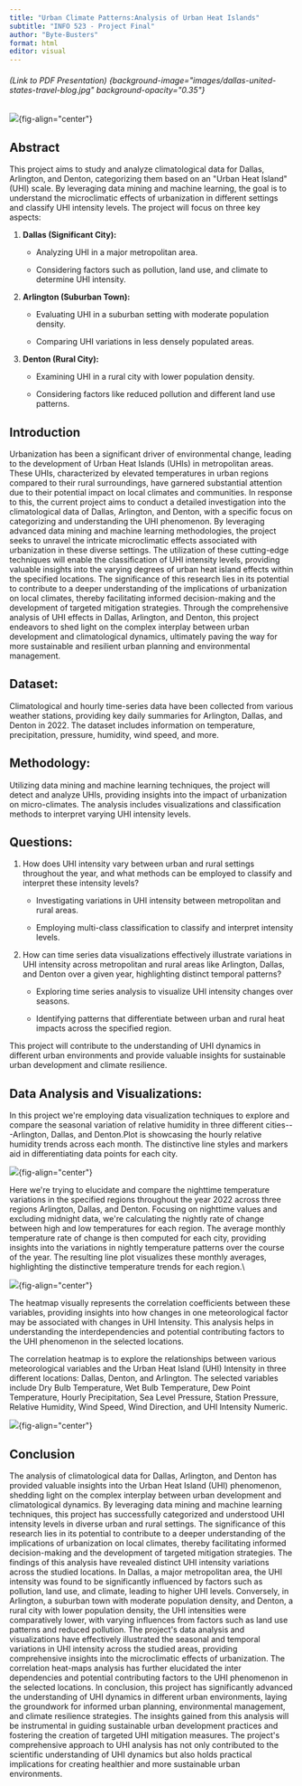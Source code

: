 ```yaml
---
title: "Urban Climate Patterns:Analysis of Urban Heat Islands"
subtitle: "INFO 523 - Project Final"
author: "Byte-Busters"
format: html
editor: visual
---
```


###### (Link to PDF Presentation) {background-image="images/dallas-united-states-travel-blog.jpg" background-opacity="0.35"}

![](./images/UHI_Title.png){fig-align="center"}

## **Abstract**

This project aims to study and analyze climatological data for Dallas, Arlington, and Denton, categorizing them based on an "Urban Heat Island" (UHI) scale. By leveraging data mining and machine learning, the goal is to understand the microclimatic effects of urbanization in different settings and classify UHI intensity levels. The project will focus on three key aspects:

1.  **Dallas (Significant City):**

    -   Analyzing UHI in a major metropolitan area.

    -   Considering factors such as pollution, land use, and climate to determine UHI intensity.

2.  **Arlington (Suburban Town):**

    -   Evaluating UHI in a suburban setting with moderate population density.

    -   Comparing UHI variations in less densely populated areas.

3.  **Denton (Rural City):**

    -   Examining UHI in a rural city with lower population density.

    -   Considering factors like reduced pollution and different land use patterns.

## **Introduction**

Urbanization has been a significant driver of environmental change, leading to the development of Urban Heat Islands (UHIs) in metropolitan areas. These UHIs, characterized by elevated temperatures in urban regions compared to their rural surroundings, have garnered substantial attention due to their potential impact on local climates and communities. In response to this, the current project aims to conduct a detailed investigation into the climatological data of Dallas, Arlington, and Denton, with a specific focus on categorizing and understanding the UHI phenomenon. By leveraging advanced data mining and machine learning methodologies, the project seeks to unravel the intricate microclimatic effects associated with urbanization in these diverse settings. The utilization of these cutting-edge techniques will enable the classification of UHI intensity levels, providing valuable insights into the varying degrees of urban heat island effects within the specified locations. The significance of this research lies in its potential to contribute to a deeper understanding of the implications of urbanization on local climates, thereby facilitating informed decision-making and the development of targeted mitigation strategies. Through the comprehensive analysis of UHI effects in Dallas, Arlington, and Denton, this project endeavors to shed light on the complex interplay between urban development and climatological dynamics, ultimately paving the way for more sustainable and resilient urban planning and environmental management.

## **Dataset:**

Climatological and hourly time-series data have been collected from various weather stations, providing key daily summaries for Arlington, Dallas, and Denton in 2022. The dataset includes information on temperature, precipitation, pressure, humidity, wind speed, and more.

## **Methodology:**

Utilizing data mining and machine learning techniques, the project will detect and analyze UHIs, providing insights into the impact of urbanization on micro-climates. The analysis includes visualizations and classification methods to interpret varying UHI intensity levels.

## **Questions:**

1.  How does UHI intensity vary between urban and rural settings throughout the year, and what methods can be employed to classify and interpret these intensity levels?

    -   Investigating variations in UHI intensity between metropolitan and rural areas.

    -   Employing multi-class classification to classify and interpret intensity levels.

2.  How can time series data visualizations effectively illustrate variations in UHI intensity across metropolitan and rural areas like Arlington, Dallas, and Denton over a given year, highlighting distinct temporal patterns?

    -   Exploring time series analysis to visualize UHI intensity changes over seasons.

    -   Identifying patterns that differentiate between urban and rural heat impacts across the specified region.

This project will contribute to the understanding of UHI dynamics in different urban environments and provide valuable insights for sustainable urban development and climate resilience.

## **Data Analysis and Visualizations:**

In this project we're employing data visualization techniques to explore and compare the seasonal variation of relative humidity in three different cities---Arlington, Dallas, and Denton.Plot is showcasing the hourly relative humidity trends across each month. The distinctive line styles and markers aid in differentiating data points for each city.

![](./images/Seasonal_Comparison.png){fig-align="center"}

Here we're trying to elucidate and compare the nighttime temperature variations in the specified regions throughout the year 2022 across three regions Arlington, Dallas, and Denton. Focusing on nighttime values and excluding midnight data, we're calculating the nightly rate of change between high and low temperatures for each region. The average monthly temperature rate of change is then computed for each city, providing insights into the variations in nightly temperature patterns over the course of the year. The resulting line plot visualizes these monthly averages, highlighting the distinctive temperature trends for each region.\

![](./images/Region_Comaprison_by_months.png){fig-align="center"}

The heatmap visually represents the correlation coefficients between these variables, providing insights into how changes in one meteorological factor may be associated with changes in UHI Intensity. This analysis helps in understanding the interdependencies and potential contributing factors to the UHI phenomenon in the selected locations.

The correlation heatmap is to explore the relationships between various meteorological variables and the Urban Heat Island (UHI) Intensity in three different locations: Dallas, Denton, and Arlington. The selected variables include Dry Bulb Temperature, Wet Bulb Temperature, Dew Point Temperature, Hourly Precipitation, Sea Level Pressure, Station Pressure, Relative Humidity, Wind Speed, Wind Direction, and UHI Intensity Numeric.

![](./images/Correlation_HeatMap.png){fig-align="center"}

## **Conclusion**

The analysis of climatological data for Dallas, Arlington, and Denton has provided valuable insights into the Urban Heat Island (UHI) phenomenon, shedding light on the complex interplay between urban development and climatological dynamics. By leveraging data mining and machine learning techniques, this project has successfully categorized and understood UHI intensity levels in diverse urban and rural settings. The significance of this research lies in its potential to contribute to a deeper understanding of the implications of urbanization on local climates, thereby facilitating informed decision-making and the development of targeted mitigation strategies. The findings of this analysis have revealed distinct UHI intensity variations across the studied locations. In Dallas, a major metropolitan area, the UHI intensity was found to be significantly influenced by factors such as pollution, land use, and climate, leading to higher UHI levels. Conversely, in Arlington, a suburban town with moderate population density, and Denton, a rural city with lower population density, the UHI intensities were comparatively lower, with varying influences from factors such as land use patterns and reduced pollution. The project's data analysis and visualizations have effectively illustrated the seasonal and temporal variations in UHI intensity across the studied areas, providing comprehensive insights into the microclimatic effects of urbanization. The correlation heat-maps analysis has further elucidated the inter dependencies and potential contributing factors to the UHI phenomenon in the selected locations. In conclusion, this project has significantly advanced the understanding of UHI dynamics in different urban environments, laying the groundwork for informed urban planning, environmental management, and climate resilience strategies. The insights gained from this analysis will be instrumental in guiding sustainable urban development practices and fostering the creation of targeted UHI mitigation measures. The project's comprehensive approach to UHI analysis has not only contributed to the scientific understanding of UHI dynamics but also holds practical implications for creating healthier and more sustainable urban environments.
